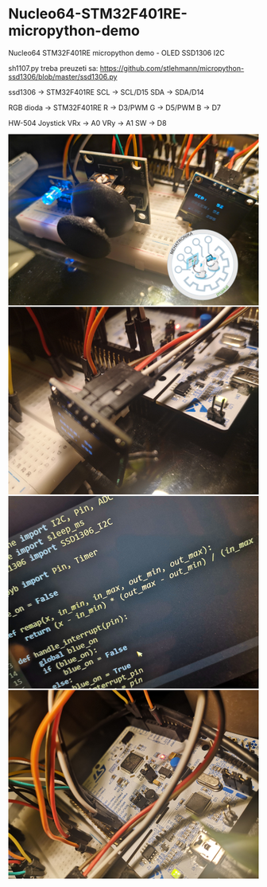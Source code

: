 # Nucleo64-STM32F401RE-micropython-demo
Nucleo64 STM32F401RE micropython demo - OLED SSD1306 I2C

sh1107.py treba preuzeti sa: https://github.com/stlehmann/micropython-ssd1306/blob/master/ssd1306.py

ssd1306 -> STM32F401RE
SCL -> SCL/D15
SDA -> SDA/D14

RGB dioda -> STM32F401RE
R -> D3/PWM
G -> D5/PWM
B -> D7

HW-504 Joystick
VRx -> A0 
VRy -> A1
SW -> D8

![image](assets/stm32f401remicropython.jpg)
![image](assets/stm32f401remicropython1.jpg)
![image](assets/stm32f401remicropython2.jpg)
![image](assets/stm32f401remicropython3.jpg)
